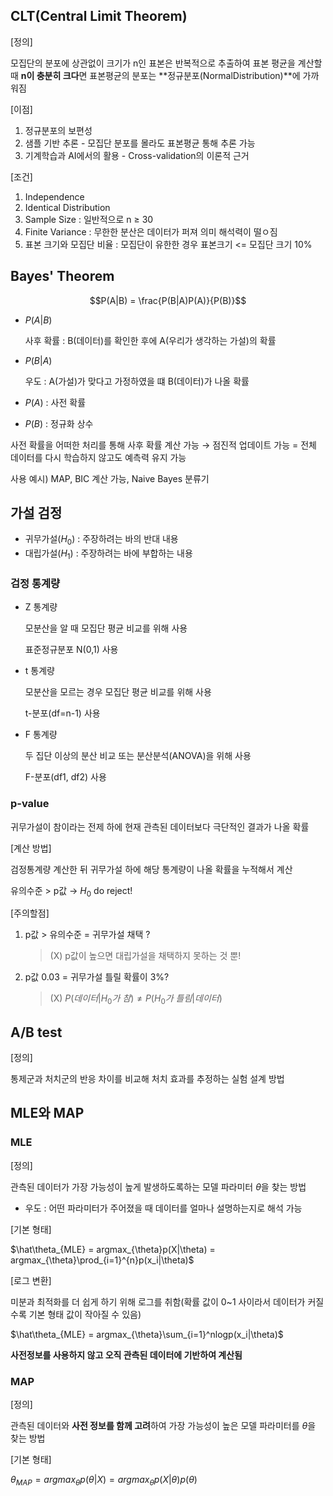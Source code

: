 ## CLT(Central Limit Theorem)

[정의]

모집단의 분포에 상관없이 크기가 n인 표본은 반복적으로 추출하여 표본 평균을 계산할 때 **n이 충분히 크다**면 표본평균의 분포는 **정규분포(NormalDistribution)**에 가까워짐

[이점]
1. 정규분포의 보편성
2. 샘플 기반 추론 - 모집단 분포를 몰라도 표본평균 통해 추론 가능
3. 기계학습과 AI에서의 활용 - Cross-validation의 이론적 근거

[조건]
1. Independence
2. Identical Distribution
3. Sample Size : 일반적으로 n $\ge$ 30
4. Finite Variance : 무한한 분산은 데이터가 퍼져 의미 해석력이 떨ㅇ짐
5. 표본 크기와 모집단 비율 : 모집단이 유한한 경우 표본크기 <= 모집단 크기 10%

## Bayes' Theorem

$$P(A|B) = \frac{P(B|A)P(A)}{P(B)}$$

- $P(A|B)$
  
  사후 확률 : B(데이터)를 확인한 후에 A(우리가 생각하는 가설)의 확률
- $P(B|A)$

  우도 : A(가설)가 맞다고 가정하였을 떄 B(데이터)가 나올 확률

- $P(A)$ : 사전 확률
  
- $P(B)$ : 정규화 상수

사전 확률을 어떠한 처리를 통해 사후 확률 계산 가능 $\rightarrow$ 점진적 업데이트 가능 = 전체 데이터를 다시 학습하지 않고도 예측력 유지 가능

사용 예시) MAP, BIC 계산 가능, Naive Bayes 분류기

## 가설 검정

- 귀무가설($H_0$) : 주장하려는 바의 반대 내용
- 대립가설($H_1$) : 주장하려는 바에 부합하는 내용

### 검정 통계량

- Z 통계량
  
  모분산을 알 때 모집단 평균 비교를 위해 사용
  
  표준정규분포 N(0,1) 사용
  
- t 통계량
  
  모분산을 모르는 경우 모집단 평균 비교를 위해 사용
  
  t-분포(df=n-1) 사용
  
- F 통계량
 
  두 집단 이상의 분산 비교 또는 분산분석(ANOVA)을 위해 사용
  
  F-분포(df1, df2) 사용

### p-value

귀무가설이 참이라는 전제 하에 현재 관측된 데이터보다 극단적인 결과가 나올 확률

[계산 방법]

검정통계량 계산한 뒤 귀무가설 하에 해당 통계량이 나올 확률을 누적해서 계산

유의수준 > p값 $\rightarrow$ $H_0$ do reject!

[주의할점]

1. p값 > 유의수준 = 귀무가설 채택 ?
   > (X) p값이 높으면 대립가설을 채택하지 못하는 것 뿐!

2. p값 0.03 = 귀무가설 틀릴 확률이 3%?
   > (X) $P(데이터|H_0가\ 참) \neq P(H_0가\ 틀림|데이터)$

## A/B test

[정의]

통제군과 처치군의 반응 차이를 비교해 처치 효과를 추정하는 실험 설계 방법

## MLE와 MAP

### MLE

[정의]

관측된 데이터가 가장 가능성이 높게 발생하도록하는 모델 파라미터 $\theta$을 찾는 방법

* 우도 : 어떤 파라미터가 주어졌을 때 데이터를 얼마나 설명하는지로 해석 가능

[기본 형태]

$\hat\theta_{MLE} = argmax_{\theta}p(X|\theta) = argmax_{\theta}\prod_{i=1}^{n}p(x_i|\theta)$

[로그 변환]

미분과 최적화를 더 쉽게 하기 위해 로그를 취함(확률 값이 0~1 사이라서 데이터가 커질수록 기본 형태 값이 작아질 수 있음)

$\hat\theta_{MLE} = argmax_{\theta}\sum_{i=1}^nlogp(x_i|\theta)$

**사전정보를 사용하지 않고 오직 관측된 데이터에 기반하여 계산됨**

### MAP

[정의]

관측된 데이터와 **사전 정보를 함께 고려**하여 가장 가능성이 높은 모델 파라미터를 $\theta$을 찾는 방법

[기본 형태]

$\theta_{MAP} = argmax_{\theta}p(\theta|X) = argmax_{\theta}p(X|\theta)p(\theta)$

